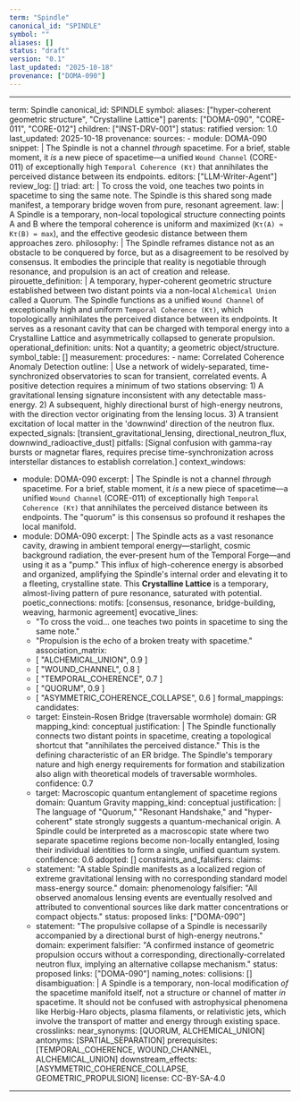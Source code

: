 ```yaml
---
term: "Spindle"
canonical_id: "SPINDLE"
symbol: ""
aliases: []
status: "draft"
version: "0.1"
last_updated: "2025-10-18"
provenance: ["DOMA-090"]
---
```


---
term: Spindle
canonical_id: SPINDLE
symbol: 
aliases: ["hyper-coherent geometric structure", "Crystalline Lattice"]
parents: ["DOMA-090", "CORE-011", "CORE-012"]
children: ["INST-DRV-001"]
status: ratified
version: 1.0
last_updated: 2025-10-18
provenance:
  sources:
    - module: DOMA-090
      snippet: |
        The Spindle is not a channel *through* spacetime. For a brief, stable moment, it *is* a new piece of spacetime—a unified `Wound Channel` (CORE-011) of exceptionally high `Temporal Coherence (Kτ)` that annihilates the perceived distance between its endpoints.
  editors: ["LLM-Writer-Agent"]
  review_log: []
triad:
  art: |
    To cross the void, one teaches two points in spacetime to sing the same note. The Spindle is this shared song made manifest, a temporary bridge woven from pure, resonant agreement.
  law: |
    A Spindle is a temporary, non-local topological structure connecting points A and B where the temporal coherence is uniform and maximized (`Kτ(A) ≈ Kτ(B) = max`), and the effective geodesic distance between them approaches zero.
  philosophy: |
    The Spindle reframes distance not as an obstacle to be conquered by force, but as a disagreement to be resolved by consensus. It embodies the principle that reality is negotiable through resonance, and propulsion is an act of creation and release.
pirouette_definition: |
  A temporary, hyper-coherent geometric structure established between two distant points via a non-local `Alchemical Union` called a Quorum. The Spindle functions as a unified `Wound Channel` of exceptionally high and uniform `Temporal Coherence (Kτ)`, which topologically annihilates the perceived distance between its endpoints. It serves as a resonant cavity that can be charged with temporal energy into a Crystalline Lattice and asymmetrically collapsed to generate propulsion.
operational_definition:
  units: Not a quantity; a geometric object/structure.
  symbol_table: []
  measurement:
    procedures:
      - name: Correlated Coherence Anomaly Detection
        outline: |
          Use a network of widely-separated, time-synchronized observatories to scan for transient, correlated events. A positive detection requires a minimum of two stations observing: 1) A gravitational lensing signature inconsistent with any detectable mass-energy. 2) A subsequent, highly directional burst of high-energy neutrons, with the direction vector originating from the lensing locus. 3) A transient excitation of local matter in the 'downwind' direction of the neutron flux.
        expected_signals: [transient_gravitational_lensing, directional_neutron_flux, downwind_radioactive_dust]
        pitfalls: [Signal confusion with gamma-ray bursts or magnetar flares, requires precise time-synchronization across interstellar distances to establish correlation.]
context_windows:
  - module: DOMA-090
    excerpt: |
      The Spindle is not a channel *through* spacetime. For a brief, stable moment, it *is* a new piece of spacetime—a unified `Wound Channel` (CORE-011) of exceptionally high `Temporal Coherence (Kτ)` that annihilates the perceived distance between its endpoints. The "quorum" is this consensus so profound it reshapes the local manifold.
  - module: DOMA-090
    excerpt: |
      The Spindle acts as a vast resonance cavity, drawing in ambient temporal energy—starlight, cosmic background radiation, the ever-present hum of the Temporal Forge—and using it as a "pump." This influx of high-coherence energy is absorbed and organized, amplifying the Spindle's internal order and elevating it to a fleeting, crystalline state. This **Crystalline Lattice** is a temporary, almost-living pattern of pure resonance, saturated with potential.
poetic_connections:
  motifs: [consensus, resonance, bridge-building, weaving, harmonic agreement]
  evocative_lines:
    - "To cross the void... one teaches two points in spacetime to sing the same note."
    - "Propulsion is the echo of a broken treaty with spacetime."
  association_matrix:
    - [ "ALCHEMICAL_UNION", 0.9 ]
    - [ "WOUND_CHANNEL", 0.8 ]
    - [ "TEMPORAL_COHERENCE", 0.7 ]
    - [ "QUORUM", 0.9 ]
    - [ "ASYMMETRIC_COHERENCE_COLLAPSE", 0.6 ]
formal_mappings:
  candidates:
    - target: Einstein-Rosen Bridge (traversable wormhole)
      domain: GR
      mapping_kind: conceptual
      justification: |
        The Spindle functionally connects two distant points in spacetime, creating a topological shortcut that "annihilates the perceived distance." This is the defining characteristic of an ER bridge. The Spindle's temporary nature and high energy requirements for formation and stabilization also align with theoretical models of traversable wormholes.
      confidence: 0.7
    - target: Macroscopic quantum entanglement of spacetime regions
      domain: Quantum Gravity
      mapping_kind: conceptual
      justification: |
        The language of "Quorum," "Resonant Handshake," and "hyper-coherent" state strongly suggests a quantum-mechanical origin. A Spindle could be interpreted as a macroscopic state where two separate spacetime regions become non-locally entangled, losing their individual identities to form a single, unified quantum system.
      confidence: 0.6
  adopted: []
constraints_and_falsifiers:
  claims:
    - statement: "A stable Spindle manifests as a localized region of extreme gravitational lensing with no corresponding standard model mass-energy source."
      domain: phenomenology
      falsifier: "All observed anomalous lensing events are eventually resolved and attributed to conventional sources like dark matter concentrations or compact objects."
      status: proposed
      links: ["DOMA-090"]
    - statement: "The propulsive collapse of a Spindle is necessarily accompanied by a directional burst of high-energy neutrons."
      domain: experiment
      falsifier: "A confirmed instance of geometric propulsion occurs without a corresponding, directionally-correlated neutron flux, implying an alternative collapse mechanism."
      status: proposed
      links: ["DOMA-090"]
naming_notes:
  collisions: []
  disambiguation: |
    A Spindle is a temporary, non-local modification *of* the spacetime manifold itself, not a structure or channel of matter *in* spacetime. It should not be confused with astrophysical phenomena like Herbig-Haro objects, plasma filaments, or relativistic jets, which involve the transport of matter and energy through existing space.
crosslinks:
  near_synonyms: [QUORUM, ALCHEMICAL_UNION]
  antonyms: [SPATIAL_SEPARATION]
  prerequisites: [TEMPORAL_COHERENCE, WOUND_CHANNEL, ALCHEMICAL_UNION]
  downstream_effects: [ASYMMETRIC_COHERENCE_COLLAPSE, GEOMETRIC_PROPULSION]
license: CC-BY-SA-4.0
---